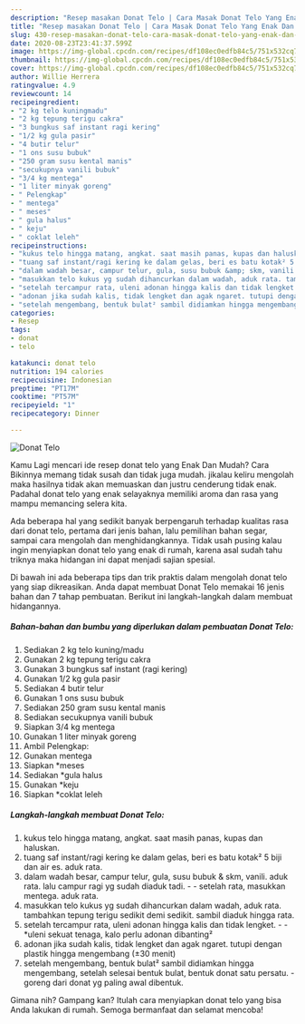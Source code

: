```yaml
---
description: "Resep masakan Donat Telo | Cara Masak Donat Telo Yang Enak Dan Mudah"
title: "Resep masakan Donat Telo | Cara Masak Donat Telo Yang Enak Dan Mudah"
slug: 430-resep-masakan-donat-telo-cara-masak-donat-telo-yang-enak-dan-mudah
date: 2020-08-23T23:41:37.599Z
image: https://img-global.cpcdn.com/recipes/df108ec0edfb84c5/751x532cq70/donat-telo-foto-resep-utama.jpg
thumbnail: https://img-global.cpcdn.com/recipes/df108ec0edfb84c5/751x532cq70/donat-telo-foto-resep-utama.jpg
cover: https://img-global.cpcdn.com/recipes/df108ec0edfb84c5/751x532cq70/donat-telo-foto-resep-utama.jpg
author: Willie Herrera
ratingvalue: 4.9
reviewcount: 14
recipeingredient:
- "2 kg telo kuningmadu"
- "2 kg tepung terigu cakra"
- "3 bungkus saf instant ragi kering"
- "1/2 kg gula pasir"
- "4 butir telur"
- "1 ons susu bubuk"
- "250 gram susu kental manis"
- "secukupnya vanili bubuk"
- "3/4 kg mentega"
- "1 liter minyak goreng"
- " Pelengkap"
- " mentega"
- " meses"
- " gula halus"
- " keju"
- " coklat leleh"
recipeinstructions:
- "kukus telo hingga matang, angkat. saat masih panas, kupas dan haluskan."
- "tuang saf instant/ragi kering ke dalam gelas, beri es batu kotak² 5 biji dan air es. aduk rata."
- "dalam wadah besar, campur telur, gula, susu bubuk &amp; skm, vanili. aduk rata. lalu campur ragi yg sudah diaduk tadi.  setelah rata, masukkan mentega. aduk rata."
- "masukkan telo kukus yg sudah dihancurkan dalam wadah, aduk rata. tambahkan tepung terigu sedikit demi sedikit. sambil diaduk hingga rata."
- "setelah tercampur rata, uleni adonan hingga kalis dan tidak lengket.  *uleni sekuat tenaga, kalo perlu adonan dibanting²"
- "adonan jika sudah kalis, tidak lengket dan agak ngaret. tutupi dengan plastik hingga mengembang (±30 menit)"
- "setelah mengembang, bentuk bulat² sambil didiamkan hingga mengembang, setelah selesai bentuk bulat, bentuk donat satu persatu. goreng dari donat yg paling awal dibentuk."
categories:
- Resep
tags:
- donat
- telo

katakunci: donat telo 
nutrition: 194 calories
recipecuisine: Indonesian
preptime: "PT17M"
cooktime: "PT57M"
recipeyield: "1"
recipecategory: Dinner

---
```



![Donat Telo](https://img-global.cpcdn.com/recipes/df108ec0edfb84c5/751x532cq70/donat-telo-foto-resep-utama.jpg)

Kamu Lagi mencari ide resep donat telo yang Enak Dan Mudah? Cara Bikinnya memang tidak susah dan tidak juga mudah. jikalau keliru mengolah maka hasilnya tidak akan memuaskan dan justru cenderung tidak enak. Padahal donat telo yang enak selayaknya memiliki aroma dan rasa yang mampu memancing selera kita.

Ada beberapa hal yang sedikit banyak berpengaruh terhadap kualitas rasa dari donat telo, pertama dari jenis bahan, lalu pemilihan bahan segar, sampai cara mengolah dan menghidangkannya. Tidak usah pusing kalau ingin menyiapkan donat telo yang enak di rumah, karena asal sudah tahu triknya maka hidangan ini dapat menjadi sajian spesial.




Di bawah ini ada beberapa tips dan trik praktis dalam mengolah donat telo yang siap dikreasikan. Anda dapat membuat Donat Telo memakai 16 jenis bahan dan 7 tahap pembuatan. Berikut ini langkah-langkah dalam membuat hidangannya.

<!--inarticleads1-->

##### Bahan-bahan dan bumbu yang diperlukan dalam pembuatan Donat Telo:

1. Sediakan 2 kg telo kuning/madu
1. Gunakan 2 kg tepung terigu cakra
1. Gunakan 3 bungkus saf instant (ragi kering)
1. Gunakan 1/2 kg gula pasir
1. Sediakan 4 butir telur
1. Gunakan 1 ons susu bubuk
1. Sediakan 250 gram susu kental manis
1. Sediakan secukupnya vanili bubuk
1. Siapkan 3/4 kg mentega
1. Gunakan 1 liter minyak goreng
1. Ambil  Pelengkap:
1. Gunakan  mentega
1. Siapkan  *meses
1. Sediakan  *gula halus
1. Gunakan  *keju
1. Siapkan  *coklat leleh




<!--inarticleads2-->

##### Langkah-langkah membuat Donat Telo:

1. kukus telo hingga matang, angkat. saat masih panas, kupas dan haluskan.
1. tuang saf instant/ragi kering ke dalam gelas, beri es batu kotak² 5 biji dan air es. aduk rata.
1. dalam wadah besar, campur telur, gula, susu bubuk &amp; skm, vanili. aduk rata. lalu campur ragi yg sudah diaduk tadi. -  - setelah rata, masukkan mentega. aduk rata.
1. masukkan telo kukus yg sudah dihancurkan dalam wadah, aduk rata. tambahkan tepung terigu sedikit demi sedikit. sambil diaduk hingga rata.
1. setelah tercampur rata, uleni adonan hingga kalis dan tidak lengket. -  - *uleni sekuat tenaga, kalo perlu adonan dibanting²
1. adonan jika sudah kalis, tidak lengket dan agak ngaret. tutupi dengan plastik hingga mengembang (±30 menit)
1. setelah mengembang, bentuk bulat² sambil didiamkan hingga mengembang, setelah selesai bentuk bulat, bentuk donat satu persatu. - goreng dari donat yg paling awal dibentuk.




Gimana nih? Gampang kan? Itulah cara menyiapkan donat telo yang bisa Anda lakukan di rumah. Semoga bermanfaat dan selamat mencoba!
